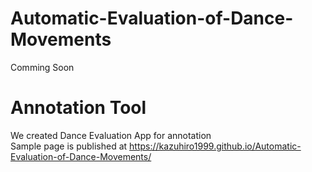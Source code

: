 # Automatic-Evaluation-of-Dance-Movements
  Comming Soon

# Annotation Tool  
  We created Dance Evaluation App for annotation  
  Sample page is published at https://kazuhiro1999.github.io/Automatic-Evaluation-of-Dance-Movements/  
  
